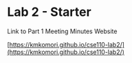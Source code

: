 # Lab 2 - Starter

Link to Part 1 Meeting Minutes Website

[https://kmkomori.github.io/cse110-lab2/](https://kmkomori.github.io/cse110-lab2/)